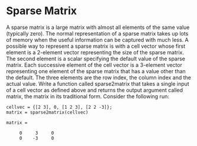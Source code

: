 # Sparse Matrix

A sparse matrix is a large matrix with almost all elements of the same value (typically zero). The normal representation of a sparse matrix takes up lots of memory when the useful information can be captured with much less. A possible way to represent a sparse matrix is with a cell vector whose first element is a 2-element vector representing the size of the sparse matrix. The second element is a scalar specifying the default value of the sparse matrix. Each successive element of the cell vector is a 3-element vector representing one element of the sparse matrix that has a value other than the default. The three elements are the row index, the column index and the actual value. Write a function called sparse2matrix that takes a single input of a cell vector as defined above and returns the output argument called matrix, the matrix in its traditional form. Consider the following run:

```
cellvec = {[2 3], 0, [1 2 3], [2 2 -3]};
matrix = sparse2matrix(cellvec)
```

```
matrix =

     0     3     0
     0    -3     0
```